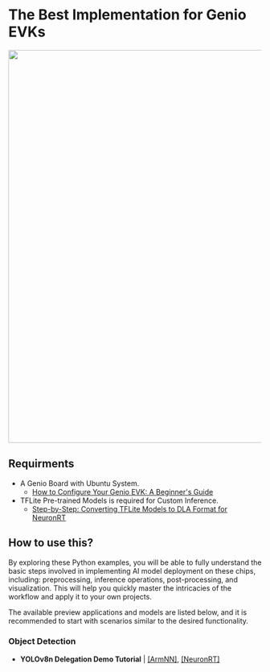 # The Best Implementation for Genio EVKs

<div align="center">
<img src="https://github.com/R300-AI/ITRI-AI-Hub/blob/main/docs/assets/images/pages/genio_510_demonstration_workflow.png" width="780"/>
</div>

## Requirments
* A Genio Board with Ubuntu System.
    - [How to Configure Your Genio EVK: A Beginner's Guide](https://r300-ai.github.io/ITRI-AI-Hub/docs/genio-evk.html)
* TFLite Pre-trained Models is required for Custom Inference.
    - [Step-by-Step: Converting TFLite Models to DLA Format for NeuronRT](#)

## How to use this?

By exploring these Python examples, you will be able to fully understand the basic steps involved in implementing AI model deployment on these chips, including: preprocessing, inference operations, post-processing, and visualization. This will help you quickly master the intricacies of the workflow and apply it to your own projects.

The available preview applications and models are listed below, and it is recommended to start with scenarios similar to the desired functionality.

### Object Detection
* **YOLOv8n Delegation Demo Tutorial** | [[ArmNN]](https://github.com/R300-AI/MTK-genio-demo/blob/main/docs/run_yolov8n_via_armnn.md), [[NeuronRT]](https://github.com/R300-AI/MTK-genio-demo/blob/main/docs/run_yolov8n_via_neuronrt.md)
